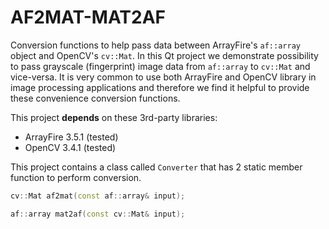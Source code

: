 # AF2MAT-MAT2AF
Conversion functions to help pass data between ArrayFire's `af::array` object and OpenCV's `cv::Mat`. In this Qt project we demonstrate possibility to pass grayscale (fingerprint) image data from `af::array` to `cv::Mat` and vice-versa. It is very common to use both ArrayFire and OpenCV library in image processing applications and therefore we find it helpful to provide these convenience conversion functions.

This project **depends** on these 3rd-party libraries:
* ArrayFire 3.5.1 (tested)
* OpenCV 3.4.1 (tested)

This project contains a class called `Converter` that has 2 static member function to perform conversion. 

```cpp
cv::Mat af2mat(const af::array& input);
```

```cpp
af::array mat2af(const cv::Mat& input);
```


